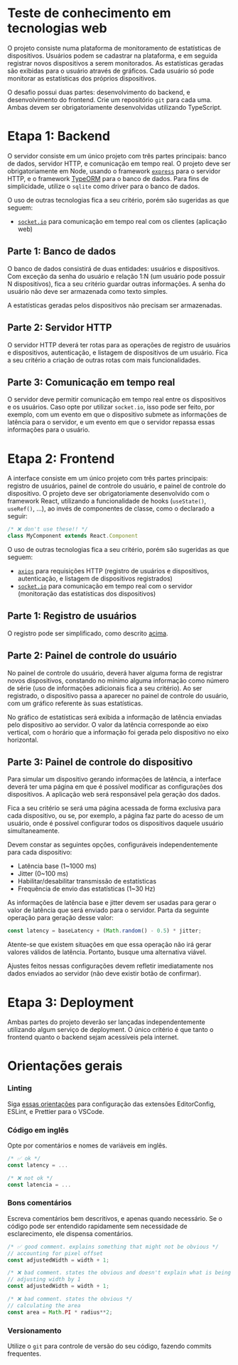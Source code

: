 # Teste de conhecimento em tecnologias web

O projeto consiste numa plataforma de monitoramento de estatísticas de dispositivos.
Usuários podem se cadastrar na plataforma, e em seguida registrar novos dispositivos a serem monitorados.
As estatísticas geradas são exibidas para o usuário através de gráficos.
Cada usuário só pode monitorar as estatísticas dos próprios dispositivos.

O desafio possui duas partes: desenvolvimento do backend, e desenvolvimento do frontend.
Crie um repositório `git` para cada uma. Ambas devem ser obrigatoriamente desenvolvidas utilizando TypeScript.

# Etapa 1: Backend

O servidor consiste em um único projeto com três partes principais: banco de dados, servidor HTTP, e comunicação em tempo real.
O projeto deve ser obrigatoriamente em Node, usando o framework [`express`](https://expressjs.com/) para o servidor HTTP, e o framework [TypeORM](https://typeorm.io/) para o banco de dados. Para fins de simplicidade, utilize o `sqlite` como driver para o banco de dados.

O uso de outras tecnologias fica a seu critério, porém são sugeridas as que seguem:

- [`socket.io`](https://socket.io/) para comunicação em tempo real com os clientes (aplicação web)

## Parte 1: Banco de dados

O banco de dados consistirá de duas entidades: usuários e dispositivos. Com exceção da senha do usuário e relação 1:N (um usuário pode possuir N dispositivos), fica a seu critério guardar outras informações. A senha do usuário não deve ser armazenada como texto simples. 

A estatísticas geradas pelos dispositivos não precisam ser armazenadas.

## Parte 2: Servidor HTTP

O servidor HTTP deverá ter rotas para as operações de registro de usuários e dispositivos, autenticação, e listagem de dispositivos de um usuário. Fica a seu critério a criação de outras rotas com mais funcionalidades.

## Parte 3: Comunicação em tempo real

O servidor deve permitir comunicação em tempo real entre os dispositivos e os usuários. Caso opte por utilizar `socket.io`, isso pode ser feito, por exemplo, com um evento em que o dispositivo submete as informações de latência para o servidor, e um evento em que o servidor repassa essas informações para o usuário.

# Etapa 2: Frontend

A interface consiste em um único projeto com três partes principais: registro de usuários, painel de controle do usuário, e painel de controle do dispositivo.
O projeto deve ser obrigatoriamente desenvolvido com o framework React, utilizando a funcionalidade de hooks (`useState()`, `useRef()`, ...), ao invés de componentes de classe, como o declarado a seguir:

```js
/* ❌ don't use these!! */
class MyComponent extends React.Component
```

O uso de outras tecnologias fica a seu critério, porém são sugeridas as que seguem:

- [`axios`](https://axios-http.com/docs/intro) para requisições HTTP (registro de usuários e dispositivos, autenticação, e listagem de dispositivos registrados)
- [`socket.io`](https://socket.io/) para comunicação em tempo real com o servidor (monitoração das estatísticas dos dispositivos)

## Parte 1: Registro de usuários

O registro pode ser simplificado, como descrito [acima](#parte-1-banco-de-dados).

## Parte 2: Painel de controle do usuário

No painel de controle do usuário, deverá haver alguma forma de registrar novos dispositivos, constando no mínimo alguma informação como número de série (uso de informações adicionais fica a seu critério). Ao ser registrado, o dispositivo passa a aparecer no painel de controle do usuário, com um gráfico referente às suas estatísticas.

No gráfico de estatísticas será exibida a informação de latência enviadas pelo dispositivo ao servidor. O valor da latência corresponde ao eixo vertical, com o horário que a informação foi gerada pelo dispositivo no eixo horizontal.

## Parte 3: Painel de controle do dispositivo

Para simular um dispositivo gerando informações de latência, a interface deverá ter uma página em que é possível modificar as configurações dos dispositivos. A aplicação web será responsável pela geração dos dados.

Fica a seu critério se será uma página acessada de forma exclusiva para cada dispositivo, ou se, por exemplo, a página faz parte do acesso de um usuário, onde é possível configurar todos os dispositivos daquele usuário simultaneamente.

Devem constar as seguintes opções, configuráveis independentemente para cada dispositivo:

- Latência base (1~1000 ms)
- Jitter (0~100 ms)
- Habilitar/desabilitar transmissão de estatísticas
- Frequência de envio das estatísticas (1~30 Hz)

As informações de latência base e jitter devem ser usadas para gerar o valor de latência que será enviado para o servidor. Parta da seguinte operação para geração desse valor:

```js
const latency = baseLatency + (Math.random() - 0.5) * jitter;
```

Atente-se que existem situações em que essa operação não irá gerar valores válidos de latência. Portanto, busque uma alternativa viável.

Ajustes feitos nessas configurações devem refletir imediatamente nos dados enviados ao servidor (não deve existir botão de confirmar).

# Etapa 3: Deployment

Ambas partes do projeto deverão ser lançadas independentemente utilizando algum serviço de deployment. O único critério é que tanto o frontend quanto o backend sejam acessíveis pela internet.

# Orientações gerais

### Linting

Siga [essas orientações](https://www.notion.so/EditorConfig-5f494ae4b47248c1b16681ff74d6766c) para configuração das extensões EditorConfig, ESLint, e Prettier para o VSCode.

### Código em inglês

Opte por comentários e nomes de variáveis em inglês.

```js
/* ✅ ok */
const latency = ...

/* ❌ not ok */
const latencia = ...
```

### Bons comentários

Escreva comentários bem descritivos, e apenas quando necessário. Se o código pode ser entendido rapidamente sem necessidade de esclarecimento, ele dispensa comentários.

```js
/* ✅ good comment. explains something that might not be obvious */
// accounting for pixel offset
const adjustedWidth = width + 1;

/* ❌ bad comment. states the obvious and doesn't explain what is being done */
// adjusting width by 1
const adjustedWidth = width + 1;

/* ❌ bad comment. states the obvious */
// calculating the area
const area = Math.PI * radius**2;
```

### Versionamento

Utilize o `git` para controle de versão do seu código, fazendo commits frequentes.
